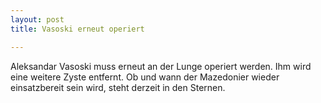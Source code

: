 ```yaml
---
layout: post
title: Vasoski erneut operiert

---
```


Aleksandar Vasoski muss erneut an der Lunge operiert werden. Ihm wird eine weitere Zyste entfernt. Ob und wann der Mazedonier wieder einsatzbereit sein wird, steht derzeit in den Sternen.


